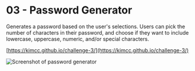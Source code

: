 # 03 - Password Generator

Generates a password based on the user's selections. Users can pick the number of characters in their password, and choose if they want to include lowercase, uppercase, numeric, and/or special characters.

[https://kimcc.github.io/challenge-3/](https://kimcc.github.io/challenge-3/)

![Screenshot of password generator](../image.png)
